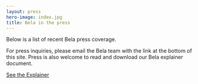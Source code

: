 ```yaml
---
layout: press
hero-image: index.jpg
title: Bela in the press
---
```


Below is a list of recent Bela press coverage. 

For press inquiries, please email the Bela team with the link at the bottom of this site. Press is also welcome to read and download our Bela explainer document.

<a class="button large" href="https://docs.google.com/document/d/1OWZESRaRBq26kwAm88vJ-MnvUJerbkvpxO4zBvVmutg/edit?usp=sharing" target="_blank">See the Explainer <i class="fas fa-arrow-right"></i></a>